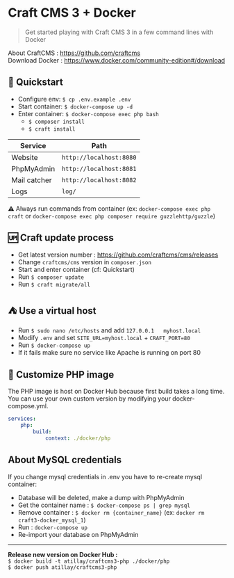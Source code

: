# Craft CMS 3 + Docker
> Get started playing with Craft CMS 3 in a few command lines with Docker

About CraftCMS : https://github.com/craftcms  
Download Docker : https://www.docker.com/community-edition#/download

## :rocket: Quickstart
- Configure env: `$ cp .env.example .env` 
- Start container: `$ docker-compose up -d` 
- Enter container: `$ docker-compose exec php bash` 
    - `$ composer install` 
    - `$ craft install` 

| Service      | Path                    |
| ------------ | ----------------------- |
| Website      | `http://localhost:8080` | 
| PhpMyAdmin   | `http://localhost:8081` |
| Mail catcher | `http://localhost:8082` |
| Logs         | `log/`                  |

:warning: Always run commands from container (ex: `docker-compose exec php craft` or `docker-compose exec php composer require guzzlehttp/guzzle`)

## :up: Craft update process
- Get latest version number : https://github.com/craftcms/cms/releases
- Change `craftcms/cms` version in `composer.json`
- Start and enter container (cf: Quickstart)
- Run `$ composer update`
- Run `$ craft migrate/all`

## :tent: Use a virtual host
- Run `$ sudo nano /etc/hosts` and add `127.0.0.1   myhost.local`
- Modify `.env` and set `SITE_URL=myhost.local` + `CRAFT_PORT=80`
- Run `$ docker-compose up`
- If it fails make sure no service like Apache is running on port 80 

## :whale: Customize PHP image
The PHP image is host on Docker Hub because first build takes a long time.  
You can use your own custom version by modifying your docker-compose.yml.
```yml
services:
    php:
        build:
            context: ./docker/php
```

## About MySQL credentials
If you change mysql credentials in .env you have to re-create mysql container:
- Database will be deleted, make a dump with PhpMyAdmin
- Get the container name : `$ docker-compose ps | grep mysql`
- Remove container : `$ docker rm {container_name}` (ex: `docker rm craft3-docker_mysql_1`)
- Run : `docker-compose up` 
- Re-import your database on PhpMyAdmin
___
**Release new version on Docker Hub :**  
`$ docker build -t atillay/craftcms3-php ./docker/php`  
`$ docker push atillay/craftcms3-php` 
